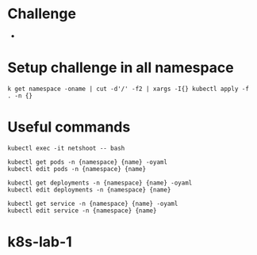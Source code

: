 # Challenge
- 

# Setup challenge in all namespace
```
k get namespace -oname | cut -d'/' -f2 | xargs -I{} kubectl apply -f  . -n {}
```

# Useful commands
```
kubectl exec -it netshoot -- bash

kubectl get pods -n {namespace} {name} -oyaml
kubectl edit pods -n {namespace} {name}

kubectl get deployments -n {namespace} {name} -oyaml
kubectl edit deployments -n {namespace} {name}

kubectl get service -n {namespace} {name} -oyaml
kubectl edit service -n {namespace} {name}
```
# k8s-lab-1
